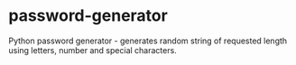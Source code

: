 # password-generator
Python password generator - generates random string of requested length using letters, number and special characters.

